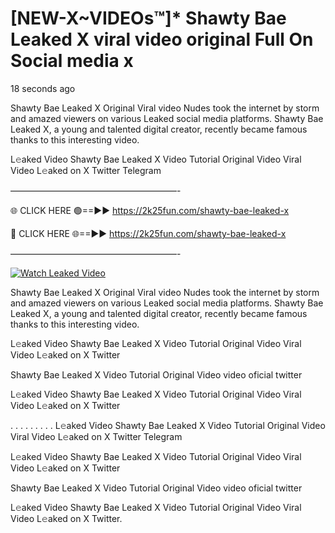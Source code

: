 # [NEW-X~VIDEOs™]* Shawty Bae Leaked X viral video original Full On Social media x

18 seconds ago

Shawty Bae Leaked X Original Viral video Nudes took the internet by storm and amazed viewers on various Leaked social media platforms. Shawty Bae Leaked X, a young and talented digital creator, recently became famous thanks to this interesting video.

L𝚎aked Video Shawty Bae Leaked X Video Tutorial Original Video Viral Video L𝚎aked on X Twitter Telegram

———————————————————-

🌐 CLICK HERE 🟢==►► https://2k25fun.com/shawty-bae-leaked-x

🔴 CLICK HERE 🌐==►► https://2k25fun.com/shawty-bae-leaked-x

———————————————————-

[![Watch Leaked Video](https://miro.medium.com/v2/resize:fit:828/format:webp/1*cilzJN44JGOrTw9NJCrNHA.gif "Watch Leaked Video")](https://2k25fun.com/shawty-bae-leaked-x)

Shawty Bae Leaked X Original Viral video Nudes took the internet by storm and amazed viewers on various Leaked social media platforms. Shawty Bae Leaked X, a young and talented digital creator, recently became famous thanks to this interesting video.

L𝚎aked Video Shawty Bae Leaked X Video Tutorial Original Video Viral Video L𝚎aked on X Twitter

Shawty Bae Leaked X Video Tutorial Original Video video oficial twitter

L𝚎aked Video Shawty Bae Leaked X Video Tutorial Original Video Viral Video L𝚎aked on X Twitter

. . . . . . . . . L𝚎aked Video Shawty Bae Leaked X Video Tutorial Original Video Viral Video L𝚎aked on X Twitter Telegram

L𝚎aked Video Shawty Bae Leaked X Video Tutorial Original Video Viral Video L𝚎aked on X Twitter

Shawty Bae Leaked X Video Tutorial Original Video video oficial twitter

L𝚎aked Video Shawty Bae Leaked X Video Tutorial Original Video Viral Video L𝚎aked on X Twitter.